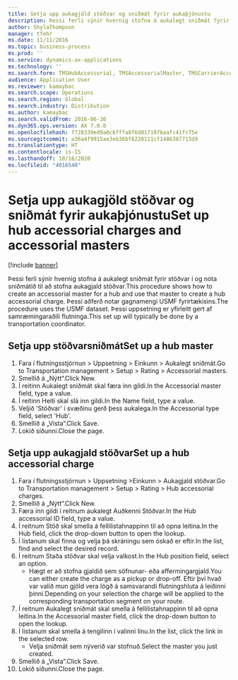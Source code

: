 ```yaml
---
title: Setja upp aukagjöld stöðvar og sniðmát fyrir aukaþjónustu
description: Þessi ferli sýnir hvernig stofna á aukalegt sniðmát fyrir stöðvar í og nota sniðmátið til að stofna aukagjald stöðvar.
author: ShylaThompson
manager: tfehr
ms.date: 11/11/2016
ms.topic: business-process
ms.prod: ''
ms.service: dynamics-ax-applications
ms.technology: ''
ms.search.form: TMSHubAccessorial, TMSAccessorialMaster, TMSCarrierAccessorial
audience: Application User
ms.reviewer: kamaybac
ms.search.scope: Operations
ms.search.region: Global
ms.search.industry: Distribution
ms.author: kamaybac
ms.search.validFrom: 2016-06-30
ms.dyn365.ops.version: AX 7.0.0
ms.openlocfilehash: f728339ed9a0c6fffa8f6d8171976aafc41fc75e
ms.sourcegitcommit: a36a4f9915ae3eb36bf8220111cf1486387713d9
ms.translationtype: HT
ms.contentlocale: is-IS
ms.lasthandoff: 10/16/2020
ms.locfileid: "4016540"
---
```

# <a name="set-up-hub-accessorial-charges-and-accessorial-masters"></a><span data-ttu-id="aebda-103">Setja upp aukagjöld stöðvar og sniðmát fyrir aukaþjónustu</span><span class="sxs-lookup"><span data-stu-id="aebda-103">Set up hub accessorial charges and accessorial masters</span></span>

[!include [banner](../../includes/banner.md)]

<span data-ttu-id="aebda-104">Þessi ferli sýnir hvernig stofna á aukalegt sniðmát fyrir stöðvar í og nota sniðmátið til að stofna aukagjald stöðvar.</span><span class="sxs-lookup"><span data-stu-id="aebda-104">This procedure shows how to create an accessorial master for a hub and use that master to create a hub accessorial charge.</span></span> <span data-ttu-id="aebda-105">Þessi aðferð notar gagnamengi USMF fyrirtækisins.</span><span class="sxs-lookup"><span data-stu-id="aebda-105">The procedure uses the USMF dataset.</span></span> <span data-ttu-id="aebda-106">Þessi uppsetning er yfirleitt gert af samræmingaraðili flutninga.</span><span class="sxs-lookup"><span data-stu-id="aebda-106">This set up will typically be done by a transportation coordinator.</span></span>


## <a name="set-up-a-hub-master"></a><span data-ttu-id="aebda-107">Setja upp stöðvarsniðmát</span><span class="sxs-lookup"><span data-stu-id="aebda-107">Set up a hub master</span></span>
1. <span data-ttu-id="aebda-108">Fara í flutningsstjórnun > Uppsetning > Einkunn > Aukalegt sniðmát.</span><span class="sxs-lookup"><span data-stu-id="aebda-108">Go to Transportation management > Setup > Rating > Accessorial masters.</span></span>
2. <span data-ttu-id="aebda-109">Smellið á „Nýtt“.</span><span class="sxs-lookup"><span data-stu-id="aebda-109">Click New.</span></span>
3. <span data-ttu-id="aebda-110">Í reitinn Aukalegt sniðmát skal færa inn gildi.</span><span class="sxs-lookup"><span data-stu-id="aebda-110">In the Accessorial master field, type a value.</span></span>
4. <span data-ttu-id="aebda-111">Í reitinn Heiti skal slá inn gildi.</span><span class="sxs-lookup"><span data-stu-id="aebda-111">In the Name field, type a value.</span></span>
5. <span data-ttu-id="aebda-112">Veljið 'Stöðvar' í svæðinu gerð þess aukalega.</span><span class="sxs-lookup"><span data-stu-id="aebda-112">In the Accessorial type field, select 'Hub'.</span></span>
6. <span data-ttu-id="aebda-113">Smellið á „Vista“.</span><span class="sxs-lookup"><span data-stu-id="aebda-113">Click Save.</span></span>
7. <span data-ttu-id="aebda-114">Lokið síðunni.</span><span class="sxs-lookup"><span data-stu-id="aebda-114">Close the page.</span></span>

## <a name="set-up-a-hub-accessorial-charge"></a><span data-ttu-id="aebda-115">Setja upp aukagjald stöðvar</span><span class="sxs-lookup"><span data-stu-id="aebda-115">Set up a hub accessorial charge</span></span>
1. <span data-ttu-id="aebda-116">Fara í flutningsstjórnun > Uppsetning >Einkunn > Aukagjald stöðvar.</span><span class="sxs-lookup"><span data-stu-id="aebda-116">Go to Transportation management > Setup > Rating > Hub accessorial charges.</span></span>
2. <span data-ttu-id="aebda-117">Smellið á „Nýtt“.</span><span class="sxs-lookup"><span data-stu-id="aebda-117">Click New.</span></span>
3. <span data-ttu-id="aebda-118">Færa inn gildi í reitnum aukalegt Auðkenni Stöðvar.</span><span class="sxs-lookup"><span data-stu-id="aebda-118">In the Hub accessorial ID field, type a value.</span></span>
4. <span data-ttu-id="aebda-119">Í reitnum Stöð skal smella á fellilistahnappinn til að opna leitina.</span><span class="sxs-lookup"><span data-stu-id="aebda-119">In the Hub field, click the drop-down button to open the lookup.</span></span>
5. <span data-ttu-id="aebda-120">Í listanum skal finna og velja þá skráningu sem óskað er eftir.</span><span class="sxs-lookup"><span data-stu-id="aebda-120">In the list, find and select the desired record.</span></span>
6. <span data-ttu-id="aebda-121">Í reitnum Staða stöðvar skal velja valkost.</span><span class="sxs-lookup"><span data-stu-id="aebda-121">In the Hub position field, select an option.</span></span>
    * <span data-ttu-id="aebda-122">Hægt er að stofna gjaldið sem söfnunar- eða affermingargjald.</span><span class="sxs-lookup"><span data-stu-id="aebda-122">You can either create the charge as a pickup or drop-off.</span></span> <span data-ttu-id="aebda-123">Eftir því hvað var valið mun gjöld vera lögð á samsvarandi flutningshluta á leiðinni þinni.</span><span class="sxs-lookup"><span data-stu-id="aebda-123">Depending on your selection the charge will be applied to the corresponding transportation segment on your route.</span></span>  
7. <span data-ttu-id="aebda-124">Í reitnum Aukalegt sniðmát skal smella á fellilistahnappinn til að opna leitina.</span><span class="sxs-lookup"><span data-stu-id="aebda-124">In the Accessorial master field, click the drop-down button to open the lookup.</span></span>
8. <span data-ttu-id="aebda-125">Í listanum skal smella á tengilinn í valinni línu.</span><span class="sxs-lookup"><span data-stu-id="aebda-125">In the list, click the link in the selected row.</span></span>
    * <span data-ttu-id="aebda-126">Velja sniðmát sem nýverið var stofnuð.</span><span class="sxs-lookup"><span data-stu-id="aebda-126">Select the master you just created.</span></span>  
9. <span data-ttu-id="aebda-127">Smellið á „Vista“.</span><span class="sxs-lookup"><span data-stu-id="aebda-127">Click Save.</span></span>
10. <span data-ttu-id="aebda-128">Lokið síðunni.</span><span class="sxs-lookup"><span data-stu-id="aebda-128">Close the page.</span></span>


